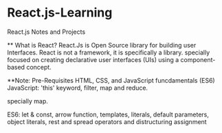 # React.js-Learning

React.js Notes and Projects

** What is React? React.Js is Open Source library for building user Interfaces. React is not a framework, it is specifically a library. specially focused on creating declarative user interfaces (UIs) using a component-based concept.

**Note: Pre-Requisites HTML, CSS, and JavaScript funcdamentals (ES6) JavaScript: 'this' keyword, filter, map and reduce.

specially map.

ES6: let & const, arrow function, templates, literals, default parameters, object literals, rest and spread operators and distructuring assignment